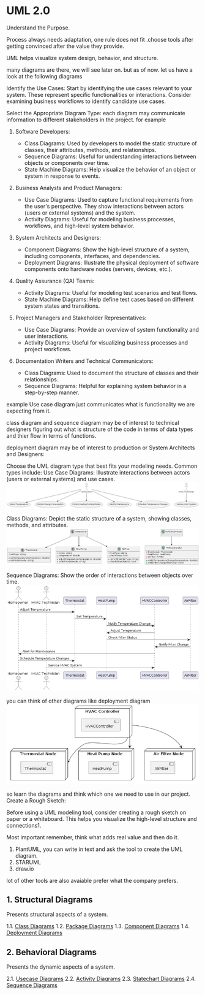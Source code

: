 # UML 2.0 #
Understand the Purpose.

Process always needs adaptation, one rule does not fit .choose tools after getting
convinced after the value they provide.

UML helps visualize system design, behavior, and structure.  

many diagrams are there, we will see later on. but as of now.
let us have a look at the following diagrams

Identify the Use Cases:
Start by identifying the use cases relevant to your system. 
These represent specific functionalities or interactions.
Consider examining business workflows to identify candidate use cases.

Select the Appropriate Diagram Type: each diagram may communicate information to different
stakeholders in the project. for example

1. Software Developers:
   - Class Diagrams: Used by developers to model the static structure of classes, their attributes, methods, and relationships.
   - Sequence Diagrams: Useful for understanding interactions between objects or components over time.
   - State Machine Diagrams: Help visualize the behavior of an object or system in response to events.

2. Business Analysts and Product Managers:
   - Use Case Diagrams: Used to capture functional requirements from the user's perspective. They show interactions between actors (users or external systems) and the system.
   - Activity Diagrams: Useful for modeling business processes, workflows, and high-level system behavior.

3. System Architects and Designers:
   - Component Diagrams: Show the high-level structure of a system, including components, interfaces, and dependencies.
   - Deployment Diagrams: Illustrate the physical deployment of software components onto hardware nodes (servers, devices, etc.).

4. Quality Assurance (QA) Teams:
   - Activity Diagrams: Useful for modeling test scenarios and test flows.
   - State Machine Diagrams: Help define test cases based on different system states and transitions.

5. Project Managers and Stakeholder Representatives:
   - Use Case Diagrams: Provide an overview of system functionality and user interactions.
   - Activity Diagrams: Useful for visualizing business processes and project workflows.

6. Documentation Writers and Technical Communicators:
   - Class Diagrams: Used to document the structure of classes and their relationships.
   - Sequence Diagrams: Helpful for explaining system behavior in a step-by-step manner.

example Use case diagram just communicates what is functionality we are expecting from it.

class diagram and sequence diagram may be of interest to technical designers figuring
out what is structure of the code in terms of data types and thier flow in terms of functions.

deployment diagram may be of interest to production or System Architects and Designers:

Choose the UML diagram type that best fits your modeling needs. Common types include:
Use Case Diagrams: Illustrate interactions between actors (users or external systems) and use cases.
![usecase](notation/usecases/usecaseplant.png)

Class Diagrams: Depict the static structure of a system, showing classes, methods, and attributes.
![Class](notation/classes/plantuml.png)

Sequence Diagrams: Show the order of interactions between objects over time.
![sequence](notation/sequences/plantumlsequence.png)

you can think of other diagrams like deployment diagram
![deployment](notation/deployment/plantumldeployment.png)

so learn the diagrams and think which one we need to use in our project.
Create a Rough Sketch:

Before using a UML modeling tool, consider creating a rough sketch on paper or a whiteboard.
This helps you visualize the high-level structure and connections1.

Most important remember, think what adds real value and then do it. 

1. PlantUML, you can write in text and ask the tool to create the UML diagram.
2. STARUML
3. draw.io

lot of other tools are also avaiable prefer what the company prefers.


## 1. Structural Diagrams ##
Presents structural aspects of a system.

1.1. [Class Diagrams](class-diagrams.md)
1.2. [Package Diagrams](package-diagrams.md)
1.3. [Component Diagrams](component-diagrams.md)
1.4. [Deployment Diagrams](deployment-diagrams.md)

## 2. Behavioral Diagrams ##
Presents the dynamic aspects of a system.

2.1. [Usecase Diagrams](usecase-diagrams.md)
2.2. [Activity Diagrams](activity-diagrams.md)
2.3. [Statechart Diagrams](state-diagrams.md)
2.4. [Sequence Diagrams](sequence-diagrams.md)
